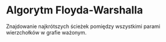 # Algorytm Floyda-Warshalla

Znajdowanie najkrótszych ścieżek pomiędzy wszystkimi parami wierzchołków
w grafie ważonym.
